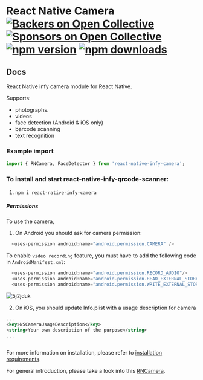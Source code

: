 # React Native Camera [![Backers on Open Collective](https://opencollective.com/react-native-infy-camera/backers/badge.svg)](#backers) [![Sponsors on Open Collective](https://opencollective.com/react-native-infy-camera/sponsors/badge.svg)](#sponsors) [![npm version](https://badge.fury.io/js/react-native-infy-camera.svg)](http://badge.fury.io/js/react-native-infy-camera) [![npm downloads](https://img.shields.io/npm/dm/react-native-infy-camera.svg)](https://www.npmjs.com/package/react-native-infy-camera)

## Docs

React Native infy camera module for React Native.

Supports:

- photographs.
- videos
- face detection (Android & iOS only)
- barcode scanning
- text recognition

### Example import

```jsx
import { RNCamera, FaceDetector } from 'react-native-infy-camera';
```

### To install and start react-native-infy-qrcode-scanner:

1. `npm i react-native-infy-camera`

##### Permissions

To use the camera,

1) On Android you should ask for camera permission:

```java
  <uses-permission android:name="android.permission.CAMERA" />
```

To enable `video recording` feature,  you must have to add the following code in `AndroidManifest.xml`:

```java
  <uses-permission android:name="android.permission.RECORD_AUDIO"/>
  <uses-permission android:name="android.permission.READ_EXTERNAL_STORAGE" />
  <uses-permission android:name="android.permission.WRITE_EXTERNAL_STORAGE" />
```

![5j2jduk](https://cloud.githubusercontent.com/assets/2302315/22190752/6bc6ccd0-e0da-11e6-8e2f-6f22a3567a57.gif)

2) On iOS, you should update Info.plist with a usage description for camera

```xml
...
<key>NSCameraUsageDescription</key>
<string>Your own description of the purpose</string>
...
	
```
For more information on installation, please refer to [installation requirements](./docs/installation.md#requirements).

For general introduction, please take a look into this [RNCamera](./docs/RNCamera.md).

